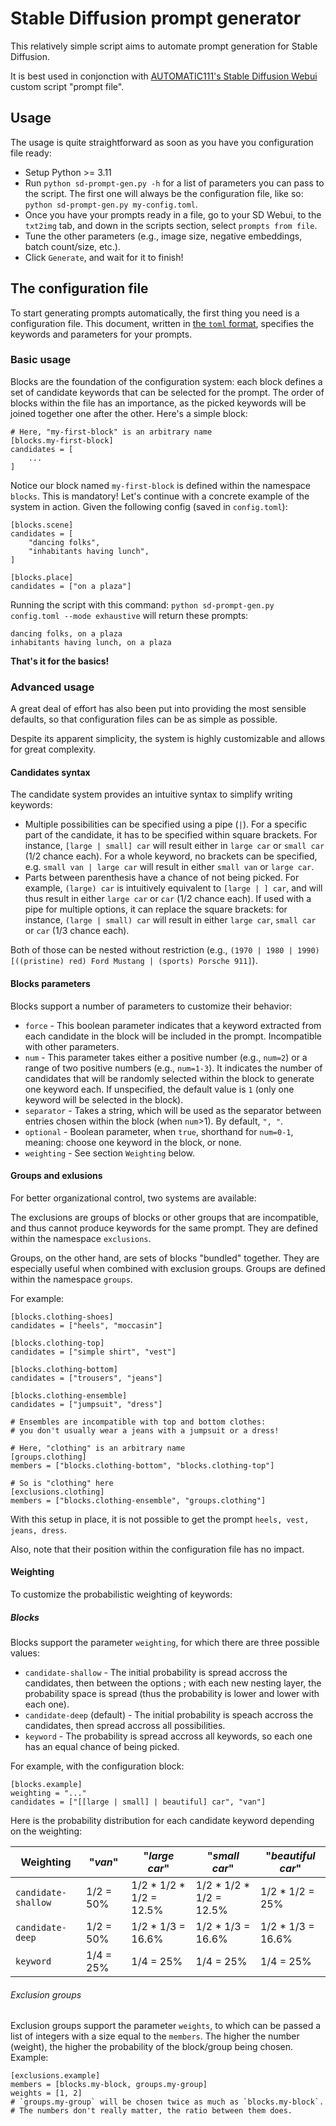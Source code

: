 # Stable Diffusion prompt generator

This relatively simple script aims to automate prompt generation for Stable Diffusion.

It is best used in conjonction with [AUTOMATIC111's Stable Diffusion Webui](https://github.com/AUTOMATIC1111/stable-diffusion-webui) custom script "prompt file".

## Usage

The usage is quite straightforward as soon as you have you configuration file ready:

- Setup Python >= 3.11
- Run `python sd-prompt-gen.py -h` for a list of parameters you can pass to the script. The first one will always be the configuration file, like so: `python sd-prompt-gen.py my-config.toml`.
- Once you have your prompts ready in a file, go to your SD Webui, to the `txt2img` tab, and down in the scripts section, select `prompts from file`.
- Tune the other parameters (e.g., image size, negative embeddings, batch count/size, etc.).
- Click `Generate`, and wait for it to finish!

## The configuration file

To start generating prompts automatically, the first thing you need is a configuration file.
This document, written in [the `toml` format](https://toml.io/), specifies the keywords and parameters for your prompts.

### Basic usage

Blocks are the foundation of the configuration system: each block defines a set of candidate keywords that can be selected for the prompt.
The order of blocks within the file has an importance, as the picked keywords will be joined together one after the other.
Here's a simple block:

```
# Here, "my-first-block" is an arbitrary name
[blocks.my-first-block]
candidates = [
    ...
]
```

Notice our block named `my-first-block` is defined within the namespace `blocks`. This is mandatory!
Let's continue with a concrete example of the system in action. Given the following config (saved in `config.toml`):

```
[blocks.scene]
candidates = [
    "dancing folks",
    "inhabitants having lunch",
]

[blocks.place]
candidates = ["on a plaza"]
```

Running the script with this command: `python sd-prompt-gen.py config.toml --mode exhaustive` will return these prompts:

```
dancing folks, on a plaza
inhabitants having lunch, on a plaza
```

**That's it for the basics!**

### Advanced usage

A great deal of effort has also been put into providing the most sensible defaults, so that configuration files can be as simple as possible.

Despite its apparent simplicity, the system is highly customizable and allows for great complexity.

#### Candidates syntax

The candidate system provides an intuitive syntax to simplify writing keywords:
- Multiple possibilities can be specified using a pipe (` | `). For a specific part of the candidate, it has to be specified within square brackets. For instance, `[large | small] car` will result either in `large car` or `small car` (1/2 chance each). For a whole keyword, no brackets can be specified, e.g. `small van | large car` will result in either `small van` or `large car`. 
- Parts between parenthesis have a chance of not being picked. For example, `(large) car` is intuitively equivalent to `[large | ] car`, and will thus result in either `large car` or `car` (1/2 chance each). If used with a pipe for multiple options, it can replace the square brackets: for instance, `(large | small) car` will result in either `large car`, `small car` or `car` (1/3 chance each).

Both of those can be nested without restriction (e.g., `(1970 | 1980 | 1990) [((pristine) red) Ford Mustang | (sports) Porsche 911]`).

#### Blocks parameters

Blocks support a number of parameters to customize their behavior:
- `force` - This boolean parameter indicates that a keyword extracted from each candidate in the block will be included in the prompt. Incompatible with other parameters.
- `num` - This parameter takes either a positive number (e.g., `num=2`) or a range of two positive numbers (e.g., `num=1-3`). It indicates the number of candidates that will be randomly selected within the block to generate one keyword each. If unspecified, the default value is `1` (only one keyword will be selected in the block).
- `separator` - Takes a string, which will be used as the separator between entries chosen within the block (when `num`>1). By default, `", "`.
- `optional` - Boolean parameter, when `true`, shorthand for `num=0-1`, meaning: choose one keyword in the block, or none.
- `weighting` - See section `Weighting` below.

#### Groups and exlusions

For better organizational control, two systems are available:

The exclusions are groups of blocks or other groups that are incompatible, and thus cannot produce keywords for the same prompt.
They are defined within the namespace `exclusions`.

Groups, on the other hand, are sets of blocks "bundled" together. They are especially useful when combined with exclusion groups. Groups are defined within the namespace `groups`.

For example:

```
[blocks.clothing-shoes]
candidates = ["heels", "moccasin"]

[blocks.clothing-top]
candidates = ["simple shirt", "vest"]

[blocks.clothing-bottom]
candidates = ["trousers", "jeans"]

[blocks.clothing-ensemble]
candidates = ["jumpsuit", "dress"]

# Ensembles are incompatible with top and bottom clothes:
# you don't usually wear a jeans with a jumpsuit or a dress!

# Here, "clothing" is an arbitrary name
[groups.clothing]
members = ["blocks.clothing-bottom", "blocks.clothing-top"]

# So is "clothing" here
[exclusions.clothing]
members = ["blocks.clothing-ensemble", "groups.clothing"]
```

With this setup in place, it is not possible to get the prompt `heels, vest, jeans, dress`.

Also, note that their position within the configuration file has no impact.

#### Weighting

To customize the probabilistic weighting of keywords:

##### Blocks

Blocks support the parameter `weighting`, for which there are three possible values:
- `candidate-shallow` - The initial probability is spread accross the candidates, then between the options ; with each new nesting layer, the probability space is spread (thus the probability is lower and lower with each one).
- `candidate-deep` (default) - The initial probability is speach accross the candidates, then spread accross all possibilities.
- `keyword` - The probability is spread accross all keywords, so each one has an equal chance of being picked.

For example, with the configuration block:
```
[blocks.example]
weighting = "..."
candidates = ["[[large | small] | beautiful] car", "van"]
```

Here is the probability distribution for each candidate keyword depending on the weighting:

| Weighting | "*van*" | "*large car*" | "*small car*" | "*beautiful car*" |
| --- | --- | --- | --- | --- |
| `candidate-shallow` | 1/2 = 50% |  1/2 * 1/2 * 1/2 = 12.5% | 1/2 * 1/2 * 1/2 = 12.5% | 1/2 * 1/2 = 25% |
| `candidate-deep` | 1/2 = 50% | 1/2 * 1/3 = 16.6% | 1/2 * 1/3 = 16.6% | 1/2 * 1/3 = 16.6% |
| `keyword` | 1/4 = 25% | 1/4 = 25% | 1/4 = 25% | 1/4 = 25% |

###### Exclusion groups

Exclusion groups support the parameter `weights`, to which can be passed a list of integers with a size equal to the `members`.
The higher the number (weight), the higher the probability of the block/group being chosen. Example:

```
[exclusions.example]
members = [blocks.my-block, groups.my-group]
weights = [1, 2]
# `groups.my-group` will be chosen twice as much as `blocks.my-block`.
# The numbers don't really matter, the ratio between them does.
```
